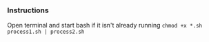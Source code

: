 ### Instructions
Open terminal and start bash if it isn't already running
`chmod +x *.sh`
`process1.sh | process2.sh`
